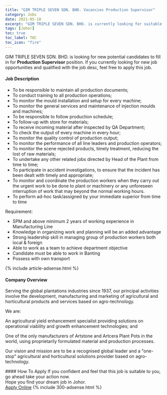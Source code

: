 ```yaml
---
title: "GIM TRIPLE SEVEN SDN. BHD. Vacancies Production Supervisor" 
category: Jobs 
date: 2021-05-18 
excerpt: "GIM TRIPLE SEVEN SDN. BHD. is currently looking for suitable person to fill in the Production Supervisor which based in Johor" 
tags: [Johor] 
toc: true 
toc_label: TOC 
toc_icon: "fire" 
--- 
```


<p>GIM TRIPLE SEVEN SDN. BHD. is looking for new potential candidates to fill in for <b>Production Supervisor</b> position. If you currently looking for new job opportunities and qualified with the job desc, feel free to apply this job.
</p><div><div><h4>Job Description</h4></div><div><div><span><div><ul><li>To be responsible to maintain all production documents;</li><li>To conduct training to all production operations;</li><li>To monitor the mould installation and setup for every machine;</li><li>To monitor the general services and maintenance of injection moulds and machines;</li><li>To be responsible to follow production schedule;</li><li>To follow-up with store for materials;</li><li>To receive incoming material after inspected by QA Department;</li><li>To check the output of every machine in every hour;</li><li>To monitor the quality control of production output;</li><li>To monitor the performance of all line leaders and production operators;</li><li>To monitor the scene rejected products, timely treatment, reducing the lost of raw materials;</li><li>To undertake any other related jobs directed by Head of the Plant from time to time;</li><li>To participate in accident investigations, to ensure that the incident has been dealt with timely and appropriate;</li><li>To monitor and coordinate the production workers when they carry out the urgent work to be done to plant or machinery or any unforeseen interruption of work that may beyond the normal working hours.</li><li>To perform ad-hoc task/assigned by your immediate superior from time to time</li></ul><p>Requirement:</p><ul><li>SPM and above minimum 2 years of working experience in Manufacturing Line</li><li>Knowledge in organizing work and planning will be an added advantage</li><li>Strong leadership skill in managing group of production workers both local &amp; foreign</li><li>Able to work as a team to achieve department objective</li><li>Candidate must be able to work in Banting</li><li>Possess with own transport</li></ul></div></span></div></div></div> 
{% include article-adsense.html %} 
<div><div><h4>Company Overview</h4></div><div><div><span><div><p>Serving the global plantations industries since 1937, our principal activities involve the development, manufacturing and marketing of agricultural and horticultural products and services based on agro-technology.</p><p>We are:</p><p>An agricultural yield enhancement specialist providing solutions on operational viability and growth enhancement technologies; and</p><p>One of the only manufacturers of Artstone and Artcera Plant Pots in the world, using proprietarily formulated material and production processes.</p><p>Our vision and mission are to be a recognised global leader and a "one-stop" agricultural and horticultural solutions provider based on agro-technology.</p></div></span></div></div></div> 
#### How To Apply 
If you confident and feel that this job is suitable to you, go ahead take your action now. <br/> 
Hope you find your dream job in Johor. <br/> 
<a href="https://www.jobstreet.com.my/en/job/production-supervisor-4569491?jobId=jobstreet-my-job-4569491&" class="btn btn--info" target="_blank" rel="nofollow noopenner">Apply Online</a> 
{% include 300-adsense.html %} 